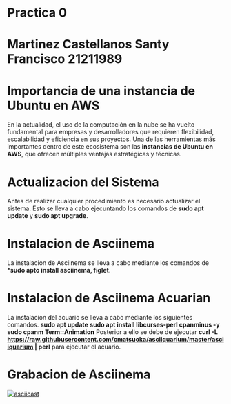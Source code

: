 # Practica 0
# Martinez Castellanos Santy Francisco 21211989
# Importancia de una instancia de Ubuntu en AWS

En la actualidad, el uso de la computación en la nube se ha vuelto fundamental para empresas y desarrolladores que requieren flexibilidad, escalabilidad y eficiencia en sus proyectos. Una de las herramientas más importantes dentro de este ecosistema son las **instancias de Ubuntu en AWS**, que ofrecen múltiples ventajas estratégicas y técnicas.

# Actualizacion del Sistema 
Antes de realizar cualquier procedimiento es necesario actualizar el sistema.
Esto se lleva a cabo ejecuntando los comandos de **sudo apt update** y **sudo apt upgrade**.

# Instalacion de Asciinema
La instalacion de Asciinema se lleva a cabo mediante los comandos de ***sudo apto install asciinema, figlet**.

# Instalacion de Asciinema Acuarian 
La instalacion del acuario se lleva a cabo mediante los siguientes comandos. 
**sudo apt update**
**sudo apt install libcurses-perl cpanminus -y**
**sudo cpanm Term::Animation**
Posterior a ello se debe de ejecutar **curl -L https://raw.githubusercontent.com/cmatsuoka/asciiquarium/master/asciiquarium | perl** para ejecutar el acuario.

# Grabacion de Asciinema 
[![asciicast](https://asciinema.org/a/IT9ytRQFi7fgKR8GGCH6eLgYY.svg)](https://asciinema.org/a/IT9ytRQFi7fgKR8GGCH6eLgYY)
